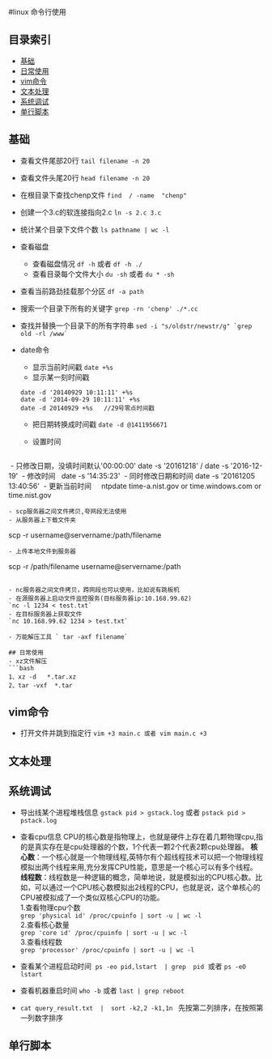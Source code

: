 #linux 命令行使用
## 目录索引

- [基础](#基础)
- [日常使用](#日常使用)
- [vim命令](#vim命令)
- [文本处理](#文本处理)
- [系统调试](#系统调试)
- [单行脚本](#单行脚本)


## 基础  
- 查看文件尾部20行 `tail filename -n 20`  

- 查看文件头尾20行 `head filename -n 20`  

- 在根目录下查找chenp文件 `find  / -name  "chenp" `

- 创建一个3.c的软连接指向2.c `ln -s 2.c 3.c`  

- 统计某个目录下文件个数 `ls pathname | wc -l`  

- 查看磁盘
  - 查看磁盘情况 `df -h` 或者 `df -h ./`  
  - 查看目录每个文件大小 `du -sh` 或者 `du * -sh`  

- 查看当前路劲挂载那个分区 `df -a path`

- 搜索一个目录下所有的关键字 `grep -rn 'chenp' ./*.cc`

- 查找并替换一个目录下的所有字符串 ``` sed -i "s/oldstr/newstr/g" `grep old -rl /www` ```

- date命令
  - 显示当前时间戳  `date +%s`
  - 显示某一刻时间戳
  ```
  date -d '20140929 10:11:11' +%s
  date -d '2014-09-29 10:11:11' +%s
  date -d 20140929 +%s   //29号零点时间戳
  ```
  - 把日期转换成时间戳  `date -d @1411956671`
  
  - 设置时间
  ```
  - 只修改日期，没填时间默认'00:00:00'
    date -s '20161218' / date -s '2016-12-19'
  - 修改时间
    date -s '14:35:23'
  - 同时修改日期和时间
    date -s '20161205 13:40:56'
  - 更新当前时间
     ntpdate time-a.nist.gov or time.windows.com or time.nist.gov
  ```
- scp服务器之间文件拷贝,夸网段无法使用
  - 从服务器上下载文件夹
  ```
  scp  -r username@servername:/path/filename
  ```
  - 上传本地文件到服务器
  ```
  scp -r /path/filename username@servername:/path
  ```

- nc服务器之间文件拷贝，跨网段也可以使用，比如说有跳板机
  - 在源服务器上启动文件监控服务(目标服务器ip:10.168.99.62)
  `nc -l 1234 < test.txt`
  - 在目标服务器上获取文件
  `nc 10.168.99.62 1234 > test.txt`

- 万能解压工具 ` tar -axf filename`  

## 日常使用
- xz文件解压
```bash
1、xz -d   *.tar.xz  
2、tar -vxf  *.tar
```

## vim命令    
- 打开文件并跳到指定行 `vim +3 main.c 或者 vim main.c +3`  


## 文本处理

## 系统调试  
- 导出线某个进程堆栈信息 `gstack pid > gstack.log` 或者 `pstack pid > pstack.log`

- 查看cpu信息
CPU的核心数是指物理上，也就是硬件上存在着几颗物理cpu,指的是真实存在是cpu处理器的个数，1个代表一颗2个代表2颗cpu处理器。
**核心数**：一个核心就是一个物理线程,英特尔有个超线程技术可以把一个物理线程模拟出两个线程来用,充分发挥CPU性能，意思是一个核心可以有多个线程。
**线程数**：线程数是一种逻辑的概念，简单地说，就是模拟出的CPU核心数。比如，可以通过一个CPU核心数模拟出2线程的CPU，也就是说，这个单核心的CPU被模拟成了一个类似双核心CPU的功能。  
  1.查看物理cpu个数  
  `grep 'physical id' /proc/cpuinfo | sort -u | wc -l`  
  2.查看核心数量  
  `grep 'core id' /proc/cpuinfo | sort -u | wc -l`  
  3.查看线程数    
  `grep 'processor' /proc/cpuinfo | sort -u | wc -l`  

- 查看某个进程启动时间  `ps -eo pid,lstart  | grep  pid`  或者 `ps -eO lstart` 

- 查看机器重启时间 `who -b` 或者 `last | grep reboot`  

- `cat query_result.txt  |  sort -k2,2 -k1,1n `  先按第二列排序，在按照第一列数字排序

## 单行脚本

